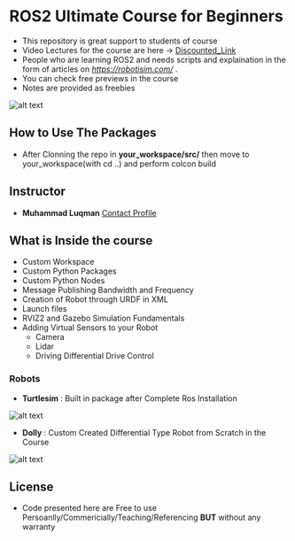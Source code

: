 # ROS2 Ultimate Course for Beginners
- This repository is great support to students of course  
- Video Lectures for the course are here -> [Discounted_Link](https://www.udemy.com/course/ros2-ultimate-course-for-starters/?couponCode=GITHUB) 
- People who are  learning ROS2 and needs scripts and explaination in the form of articles on *https://robotisim.com/* . 
- You can check free previews in the course
- Notes are provided as freebies

![alt text](https://github.com/noshluk2/ROS2-Ultimate-Course-for-Beginners/blob/main/images/r2_baisc_thumbnail.png)


## How to Use The Packages
- After Clonning the repo in **your_workspace/src/** then move to your_workspace(with cd ..) and perform colcon build

## Instructor
- **Muhammad Luqman** [Contact Profile](https://www.linkedin.com/in/muhammad-luqman-9b227a11b/)  


## What is Inside the course 
- Custom Workspace 
- Custom Python Packages
- Custom Python Nodes
- Message Publishing Bandwidth and Frequency 
- Creation of Robot through URDF in XML
- Launch files
- RVIZ2 and Gazebo Simulation Fundamentals 
- Adding Virtual Sensors to your Robot
  - Camera
  - Lidar
  - Driving Differential Drive Control


### Robots
- **Turtlesim** : Built in package after Complete Ros Installation


![alt text](https://github.com/noshluk2/ROS2-Ultimate-Course-for-Beginners/blob/main/images/turtlesim.png)

- **Dolly** : Custom Created Differential Type Robot from Scratch in the Course 

![alt text](https://github.com/noshluk2/ROS2-Ultimate-Course-for-Beginners/blob/main/images/dolly.png)


## License
- Code presented here are Free to use Persoanlly/Commericially/Teaching/Referencing **BUT** without any warranty
